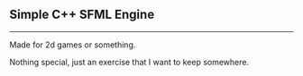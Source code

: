 <h2><b>Simple C++ SFML Engine</b></h2>
<hr>

Made for 2d games or something.

Nothing special, just an exercise that I want to keep somewhere.
